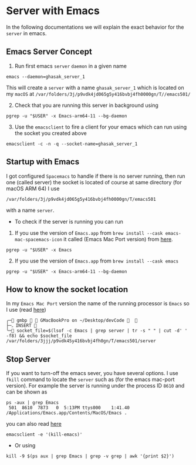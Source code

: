 # Server with Emacs
In the following documentations we will explain the exact behavior for the `server` in emacs.


## Emacs Server Concept

1. Run first emacs `server` `daemon` in a given name

```shell
emacs --daemon=ghasak_server_1
```
This will create a `server` with a name `ghasak_server_1` which is located on
my `macOS` at `/var/folders/3j/p9vdk4jd065g5y416bvbj4fh0000gn/T//emacs501/`


2. Check that you are running this server in background using


```shell
pgrep -u "$USER" -x Emacs-arm64-11 --bg-daemon
```


3. Use the `emacsclient` to fire a client for your emacs which can run using the socket you created above

```shell
emacsclient -c -n -q --socket-name=ghasak_server_1
```


## Startup with Emacs

I got configured `Spacemacs` to handle if there is no server running, then run
one (called server) the socket is located of course at same directory (for macOS
ARM 64) I use

```shell
/var/folders/3j/p9vdk4jd065g5y416bvbj4fh0000gn/T/emacs501
```
with a name `server`.
- To check if the server is running you can run
1. If you use the version of `Emacs.app` from `brew install --cask
   emacs-mac-spacemacs-icon` it called (Emacs Mac Port version) from
   [here](https://github.com/railwaycat/homebrew-emacsmacport).

```shell
pgrep -u "$USER" -x Emacs
```

2. If you use the version of `Emacs.app` from `brew install --cask emacs`

```shell
pgrep -u "$USER" -x Emacs-arm64-11 --bg-daemon
```
## How to know the socket location
In my `Emacs Mac Port` version the name of the running processor is `Emacs` so
I use (read
[here](https://stackoverflow.com/questions/23148787/why-emacsclient-cant-find-socket-after-executing-emacs-daemon))

```shell
╭─ gmbp   GMacBookPro on ~/Desktop/devCode   
├─ﮧ INSERT 
╰─ socket_file=$(lsof -c Emacs | grep server | tr -s " " | cut -d' ' -f8) && echo $socket_file
/var/folders/3jjj/p9vdk45y416bvbj4fh0gn/T/emacs501/server
```



## Stop Server
If you want to turn-off the emacs sever, you have several options. I use
`fkill` command to locate the `server` such as (for the emacs mac-port
version). For example the server is running under the process ID `8610` and can
be shown as


```shell
ps -aux | grep Emacs
 501  8610  7873   0  5:13PM ttys000    1:41.40 /Applications/Emacs.app/Contents/MacOS/Emacs .

```
you can also read
[here](https://www.emacswiki.org/emacs/EmacsAsDaemon#:~:text=EmacsMsWindowsIntegration%20for%20details.-,Stopping%20the%20Emacs%20Daemon,the%20associated%20emacs%20server%20instance.)

```shell
emacsclient -e '(kill-emacs)'
```

- Or using
```shell
kill -9 $(ps aux | grep Emacs | grep -v grep | awk '{print $2}')
```
